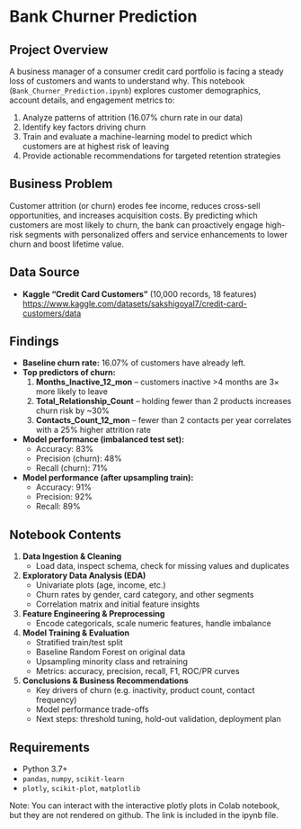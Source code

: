 # Bank Churner Prediction

## Project Overview
A business manager of a consumer credit card portfolio is facing a steady loss of customers and wants to understand why. This notebook (`Bank_Churner_Prediction.ipynb`) explores customer demographics, account details, and engagement metrics to:

1. Analyze patterns of attrition (16.07% churn rate in our data)  
2. Identify key factors driving churn  
3. Train and evaluate a machine-learning model to predict which customers are at highest risk of leaving  
4. Provide actionable recommendations for targeted retention strategies  

## Business Problem
Customer attrition (or churn) erodes fee income, reduces cross-sell opportunities, and increases acquisition costs. By predicting which customers are most likely to churn, the bank can proactively engage high-risk segments with personalized offers and service enhancements to lower churn and boost lifetime value.

## Data Source
- **Kaggle “Credit Card Customers”** (10,000 records, 18 features)  
  https://www.kaggle.com/datasets/sakshigoyal7/credit-card-customers/data

  
## Findings
- **Baseline churn rate:** 16.07% of customers have already left.  
- **Top predictors of churn:**  
  1. **Months_Inactive_12_mon** – customers inactive >4 months are 3× more likely to leave  
  2. **Total_Relationship_Count** – holding fewer than 2 products increases churn risk by ~30%  
  3. **Contacts_Count_12_mon** – fewer than 2 contacts per year correlates with a 25% higher attrition rate  
- **Model performance (imbalanced test set):**  
  - Accuracy: 83%  
  - Precision (churn): 48%  
  - Recall (churn): 71%  
- **Model performance (after upsampling train):**  
  - Accuracy: 91%  
  - Precision: 92%  
  - Recall: 89%  

## Notebook Contents
1. **Data Ingestion & Cleaning**  
   - Load data, inspect schema, check for missing values and duplicates  
2. **Exploratory Data Analysis (EDA)**  
   - Univariate plots (age, income, etc.)  
   - Churn rates by gender, card category, and other segments  
   - Correlation matrix and initial feature insights  
3. **Feature Engineering & Preprocessing**  
   - Encode categoricals, scale numeric features, handle imbalance  
4. **Model Training & Evaluation**  
   - Stratified train/test split  
   - Baseline Random Forest on original data  
   - Upsampling minority class and retraining  
   - Metrics: accuracy, precision, recall, F1, ROC/PR curves  
5. **Conclusions & Business Recommendations**  
   - Key drivers of churn (e.g. inactivity, product count, contact frequency)  
   - Model performance trade-offs  
   - Next steps: threshold tuning, hold-out validation, deployment plan  

## Requirements
- Python 3.7+  
- `pandas`, `numpy`, `scikit-learn`  
- `plotly`, `scikit-plot`, `matplotlib`

 Note: You can interact with the interactive plotly plots in Colab notebook, but they are not rendered on github. The link is included in the ipynb file.
